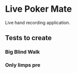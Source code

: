 # Live Poker Mate

Live hand recording application.

## Tests to create

### Big Blind Walk

### Only limps pre
